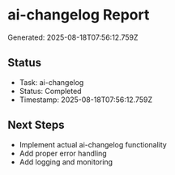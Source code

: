 # ai-changelog Report

Generated: 2025-08-18T07:56:12.759Z

## Status
- Task: ai-changelog
- Status: Completed
- Timestamp: 2025-08-18T07:56:12.759Z

## Next Steps
- Implement actual ai-changelog functionality
- Add proper error handling
- Add logging and monitoring

